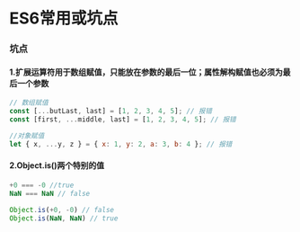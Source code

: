 # ES6常用或坑点
### 坑点

#### 1.扩展运算符用于数组赋值，只能放在参数的最后一位；属性解构赋值也必须为最后一个参数

```javascript
// 数组赋值
const [...butLast, last] = [1, 2, 3, 4, 5]; // 报错
const [first, ...middle, last] = [1, 2, 3, 4, 5]; // 报错

//对象赋值
let { x, ...y, z } = { x: 1, y: 2, a: 3, b: 4 }; // 报错
```
#### 2.Object.is()两个特别的值
```javascript
+0 === -0 //true
NaN === NaN // false

Object.is(+0, -0) // false
Object.is(NaN, NaN) // true
```
